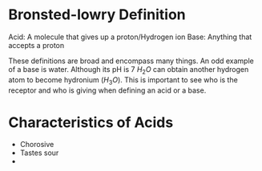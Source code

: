 # Bronsted-lowry Definition
Acid: A molecule that gives up a proton/Hydrogen ion
Base: Anything that accepts a proton

These definitions are broad and encompass many things. An odd example of a base is water. Although its pH is 7 $H_{2}O$ can obtain another hydrogen atom to become hydronium ($H_{3}O$). This is important to see who is the receptor and who is giving when defining an acid or a base.
# Characteristics of Acids
- Chorosive
- Tastes sour
- 
